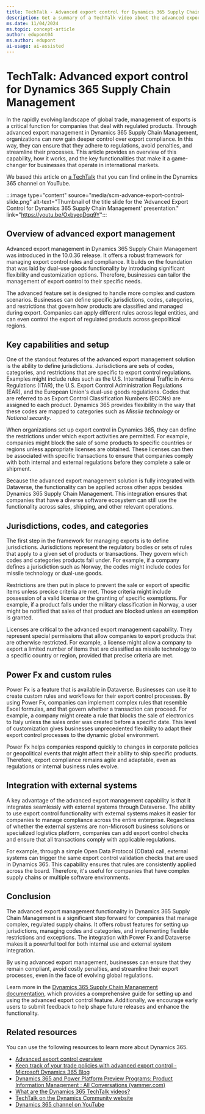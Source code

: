 ```yaml
---
title: TechTalk - Advanced export control for Dynamics 365 Supply Chain Management 
description: Get a summary of a TechTalk video about the advanced export control capabilities for Dynamics 365 Supply Chain Management.
ms.date: 11/04/2024
ms.topic: concept-article
author: edupont04
ms.author: edupont
ai-usage: ai-assisted
---
```


# TechTalk: Advanced export control for Dynamics 365 Supply Chain Management

In the rapidly evolving landscape of global trade, management of exports is a critical function for companies that deal with regulated products. Through advanced export management in Dynamics 365 Supply Chain Management, organizations can now gain deeper control over export compliance. In this way, they can ensure that they adhere to regulations, avoid penalties, and streamline their processes. This article provides an overview of this capability, how it works, and the key functionalities that make it a game-changer for businesses that operate in international markets.

We based this article on [a TechTalk](https://youtu.be/OxbyeqDqq9Y) that you can find online in the Dynamics 365 channel on YouTube.

:::image type="content" source="media/scm-advance-export-control-slide.png" alt-text="Thumbnail of the title slide for the 'Advanced Export Control for Dynamics 365 Supply Chain Management' presentation." link="https://youtu.be/OxbyeqDqq9Y":::

## Overview of advanced export management

Advanced export management in Dynamics 365 Supply Chain Management was introduced in the 10.0.36 release. It offers a robust framework for managing export control rules and compliance. It builds on the foundation that was laid by dual-use goods functionality by introducing significant flexibility and customization options. Therefore, businesses can tailor the management of export control to their specific needs.

The advanced feature set is designed to handle more complex and custom scenarios. Businesses can define specific jurisdictions, codes, categories, and restrictions that govern how products are classified and managed during export. Companies can apply different rules across legal entities, and can even control the export of regulated products across geopolitical regions.

## Key capabilities and setup

One of the standout features of the advanced export management solution is the ability to define jurisdictions. Jurisdictions are sets of codes, categories, and restrictions that are specific to export control regulations. Examples might include rules such as the U.S. International Traffic in Arms Regulations (ITAR), the U.S. Export Control Administration Regulations (EAR), and the European Union's dual-use goods regulations. Codes that are referred to as Export Control Classification Numbers (ECCNs) are assigned to each product. Dynamics 365 provides flexibility in the way that these codes are mapped to categories such as *Missile technology* or *National security*.

When organizations set up export control in Dynamics 365, they can define the restrictions under which export activities are permitted. For example, companies might block the sale of some products to specific countries or regions unless appropriate licenses are obtained. These licenses can then be associated with specific transactions to ensure that companies comply with both internal and external regulations before they complete a sale or shipment.

Because the advanced export management solution is fully integrated with Dataverse, the functionality can be applied across other apps besides Dynamics 365 Supply Chain Management. This integration ensures that companies that have a diverse software ecosystem can still use the functionality across sales, shipping, and other relevant operations.

## Jurisdictions, codes, and categories

The first step in the framework for managing exports is to define jurisdictions. Jurisdictions represent the regulatory bodies or sets of rules that apply to a given set of products or transactions. They govern which codes and categories products fall under. For example, if a company defines a jurisdiction such as Norway, the codes might include codes for missile technology or dual-use goods.

Restrictions are then put in place to prevent the sale or export of specific items unless precise criteria are met. Those criteria might include possession of a valid license or the granting of specific exemptions. For example, if a product falls under the military classification in Norway, a user might be notified that sales of that product are blocked unless an exemption is granted.

Licenses are critical to the advanced export management capability. They represent special permissions that allow companies to export products that are otherwise restricted. For example, a license might allow a company to export a limited number of items that are classified as missile technology to a specific country or region, provided that precise criteria are met.

## Power Fx and custom rules

Power Fx is a feature that is available in Dataverse. Businesses can use it to create custom rules and workflows for their export control processes. By using Power Fx, companies can implement complex rules that resemble Excel formulas, and that govern whether a transaction can proceed. For example, a company might create a rule that blocks the sale of electronics to Italy unless the sales order was created before a specific date. This level of customization gives businesses unprecedented flexibility to adapt their export control processes to the dynamic global environment.

Power Fx helps companies respond quickly to changes in corporate policies or geopolitical events that might affect their ability to ship specific products. Therefore, export compliance remains agile and adaptable, even as regulations or internal business rules evolve.

## Integration with external systems

A key advantage of the advanced export management capability is that it integrates seamlessly with external systems through Dataverse. The ability to use export control functionality with external systems makes it easier for companies to manage compliance across the entire enterprise. Regardless of whether the external systems are non-Microsoft business solutions or specialized logistics platform, companies can add export control checks and ensure that all transactions comply with applicable regulations.

For example, through a simple Open Data Protocol (OData) call, external systems can trigger the same export control validation checks that are used in Dynamics 365. This capability ensures that rules are consistently applied across the board. Therefore, it's useful for companies that have complex supply chains or multiple software environments.

## Conclusion

The advanced export management functionality in Dynamics 365 Supply Chain Management is a significant step forward for companies that manage complex, regulated supply chains. It offers robust features for setting up jurisdictions, managing codes and categories, and implementing flexible restrictions and exceptions. The integration with Power Fx and Dataverse makes it a powerful tool for both internal use and external system integration.

By using advanced export management, businesses can ensure that they remain compliant, avoid costly penalties, and streamline their export processes, even in the face of evolving global regulations.

Learn more in the [Dynamics 365 Supply Chain Management documentation](/dynamics365/supply-chain/), which provides a comprehensive guide for setting up and using the advanced export control feature. Additionally, we encourage early users to submit feedback to help shape future releases and enhance the functionality.

## Related resources

You can use the following resources to learn more about Dynamics 365.

- [Advanced export control overview](/dynamics365/supply-chain/pim/export-control-overview)
- [Keep track of your trade policies with advanced export control - Microsoft Dynamics 365 Blog](https://cloudblogs.microsoft.com/dynamics365/it/2023/09/01/keep-track-of-your-trade-policies-with-advanced-export-control/?)
- [Dynamics 365 and Power Platform Preview Programs: Product Information Management : All Conversations (yammer.com)](https://www.yammer.com/dynamicsaxfeedbackprograms/#/threads/inGroup?type=in_group&feedId=158974935040&view=all)
- [What are the Dynamics 365 TechTalk videos?](../roles/techtalk-videos.md)
- [TechTalk on the Dynamics Community website](https://community.dynamics.com/videos/)
- [Dynamics 365 channel on YouTube](https://www.youtube.com/channel/UC5QxCcXhFFixs1nfmOpJlvQ)
